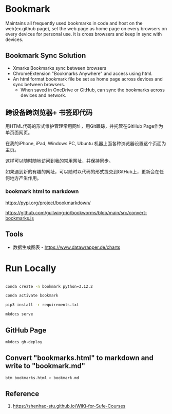 # Bookmark

Maintains all frequently used bookmarks in code and host on the web(ex.github page), set the web page as home page on every browsers on every devices for personal use. it is cross browsers and keep in sync with devices.

## Bookmark Sync Solution

- Xmarks Bookmarks sync between browsers
- ChromeExtension "Bookmarks Anywhere" and access using html.
- An html format bookmark file be set as home page across devices and sync between browsers.
  - When saved in OneDrive or GitHub, can sync the bookmarks across devices and network.

## 跨设备跨浏览器+ 书签即代码

用HTML代码的形式维护管理常用网址，用Git跟踪，并托管在GitHub Page作为单页面网页。

在我的iPhone, iPad, Windows PC, Ubuntu 机器上面各种浏览器设置这个页面为主页。

这样可以随时随地访问到我的常用网址，并保持同步。

如果遇到新的有趣的网址，可以随时以代码的形式提交到GitHub上，更新会在任何地方产生作用。

### bookmark html to markdown

https://pypi.org/project/bookmarkdown/

https://github.com/gullwing-io/bookworms/blob/main/src/convert-bookmarks.js

## Tools

- 数据生成图表 - <https://www.datawrapper.de/charts>


# Run Locally

```sh

conda create -n bookmark python=3.12.2

conda activate bookmark

pip3 install -r requirements.txt

mkdocs serve

```


## GitHub Page

```sh
mkdocs gh-deploy

```

## Convert "bookmarks.html" to markdown and write to "bookmark.md"

```sh
btm bookmarks.html > bookmark.md
```


## Reference

1. <https://shenhao-stu.github.io/WiKi-for-Sufe-Courses>